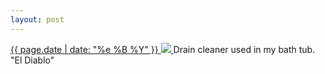 ```yaml
---
layout: post
---
```


<p>
  <a href="/445">
    <time>{{ page.date | date: "%e %B %Y" }}</time>
    <img src="https://s3.amazonaws.com/life.aaronjgreenberg.com/445.jpg">
  </a>
  Drain cleaner used in my bath tub. "El Diablo"
</p>
